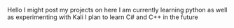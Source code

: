 Hello
I might post my projects on here
I am currently learning python
as well as experimenting with Kali
I plan to learn C# and C++ in the future 

<!---
NoKangaroo1/NoKangaroo1 is a ✨ special ✨ repository because its `README.md` (this file) appears on your GitHub profile.
You can click the Preview link to take a look at your changes.
--->
